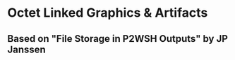 <h1>Octet Linked Graphics & Artifacts</h1>
<h2>Based on "File Storage in P2WSH Outputs" by JP Janssen</h2>
